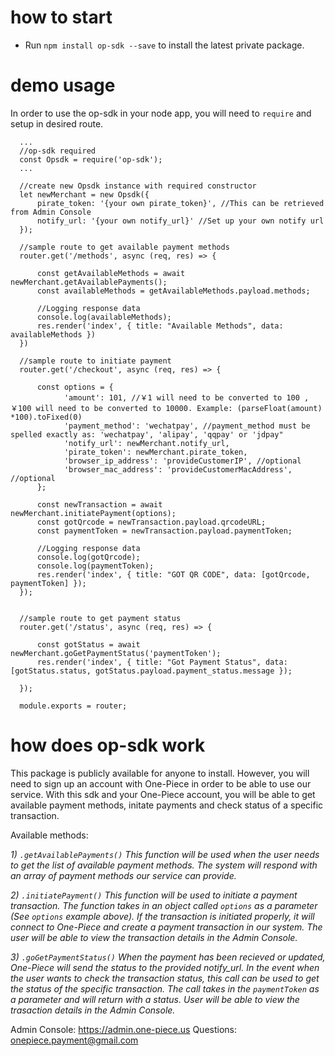 # how to start
 
 * Run `npm install op-sdk --save` to install the latest private package. 
 

# demo usage

In order to use the op-sdk in your node app, you will need to `require` and setup in desired route.

```
  ...
  //op-sdk required
  const Opsdk = require('op-sdk');
  ...
  
  //create new Opsdk instance with required constructor
  let newMerchant = new Opsdk({
      pirate_token: '{your own pirate_token}', //This can be retrieved from Admin Console
      notify_url: '{your own notify_url}' //Set up your own notify url
  });

  //sample route to get available payment methods
  router.get('/methods', async (req, res) => {

      const getAvailableMethods = await newMerchant.getAvailablePayments();
      const availableMethods = getAvailableMethods.payload.methods;

      //Logging response data
      console.log(availableMethods);
      res.render('index', { title: "Available Methods", data: availableMethods })
  })
  
  //sample route to initiate payment
  router.get('/checkout', async (req, res) => {

      const options = {
            'amount': 101, //￥1 will need to be converted to 100 , ￥100 will need to be converted to 10000. Example: (parseFloat(amount) *100).toFixed(0)
            'payment_method': 'wechatpay', //payment_method must be spelled exactly as: 'wechatpay', 'alipay', 'qqpay' or 'jdpay"
            'notify_url': newMerchant.notify_url,
            'pirate_token': newMerchant.pirate_token,
            'browser_ip_address': 'provideCustomerIP', //optional
            'browser_mac_address': 'provideCustomerMacAddress', //optional
      };

      const newTransaction = await newMerchant.initiatePayment(options);
      const gotQrcode = newTransaction.payload.qrcodeURL;
      const paymentToken = newTransaction.payload.paymentToken;

      //Logging response data
      console.log(gotQrcode);
      console.log(paymentToken);
      res.render('index', { title: "GOT QR CODE", data: [gotQrcode, paymentToken] });
  });
  
  
  //sample route to get payment status
  router.get('/status', async (req, res) => {

      const gotStatus = await newMerchant.goGetPaymentStatus('paymentToken');
      res.render('index', { title: "Got Payment Status", data: [gotStatus.status, gotStatus.payload.payment_status.message });

  });

  module.exports = router;
```

# how does op-sdk work

This package is publicly available for anyone to install. However, you will need to sign up an account with One-Piece in order to be able to use our service. With this sdk and your One-Piece account, you will be able to get available payment methods, initate payments and check status of a specific transaction. 

Available methods:

*1) `.getAvailablePayments()`
This function will be used when the user needs to get the list of available payment methods. The system will respond with an array of payment methods our service can provide.*

*2) `.initiatePayment()`
This function will be used to initiate a payment transaction. The function takes in an object called `options` as a parameter (See `options` example above). If the transaction is initiated properly, it will connect to One-Piece and create a payment transaction in our system. The user will be able to view the transaction details in the Admin Console.*

*3) `.goGetPaymentStatus()`
When the payment has been recieved or updated, One-Piece will send the status to the provided notify_url. In the event when the user wants to check the transaction status, this call can be used to get the status of the specific transaction. The call takes in the `paymentToken` as a parameter and will return with a status. User will be able to view the trasaction details in the Admin Console.*

Admin Console: https://admin.one-piece.us
Questions: onepiece.payment@gmail.com